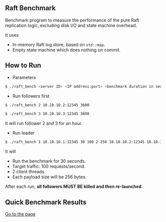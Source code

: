 Raft Benchmark
---------
Benchmark program to measure the performance of the pure Raft replication logic, excluding disk I/O and state machine overhead.

It uses
* In-memory Raft log store, based on `std::map`.
* Empty state machine which does nothing on commit.

How to Run
-----
* Parameters
```sh
$ ./raft_bench <server ID> <IP address:port> <benchmark duration in second> <input traffic (IOPS)> <number of threads> <payload size in byte> <server 2 IP address:port> <server 3 IP address:port> ...
```

* Run followers first
```sh
$ ./raft_bench 2 10.10.10.2:12345 3600
```
```sh
$ ./raft_bench 3 10.10.10.3:12345 3600
```
It will run follower 2 and 3 for an hour.

* Run leader
```sh
$ ./raft_bench 1 10.10.10.1:12345 30 100 2 256 10.10.10.2:12345 10.10.10.3:12345
```
It will
* Run the benchmark for 30 seconds.
* Target traffic: 100 requests/second.
* 2 client threads.
* Each payload size will be 256 bytes.

After each run, **all followers MUST BE killed and then re-launched**.

Quick Benchmark Results
-----------------------
[Go to the page](../../docs/bench_results.md)